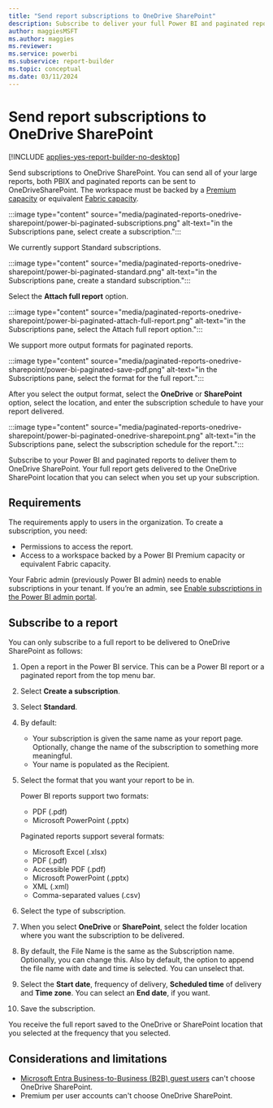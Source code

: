 ```yaml
---
title: "Send report subscriptions to OneDrive SharePoint"
description: Subscribe to deliver your full Power BI and paginated reports to the OneDrive SharePoint location when you set up your subscription.
author: maggiesMSFT
ms.author: maggies
ms.reviewer: 
ms.service: powerbi
ms.subservice: report-builder
ms.topic: conceptual
ms.date: 03/11/2024
---
```


# Send report subscriptions to OneDrive SharePoint

[!INCLUDE [applies-yes-report-builder-no-desktop](../includes/applies-yes-report-builder-no-desktop.md)] 

Send subscriptions to OneDrive SharePoint. You can send all of your large reports, both PBIX and paginated reports can be sent to OneDriveSharePoint. The workspace must be backed by a [Premium capacity](../enterprise/service-premium-what-is.md) or equivalent [Fabric capacity](/fabric/enterprise/licenses#microsoft-fabric-license-types). 

:::image type="content" source="media/paginated-reports-onedrive-sharepoint/power-bi-paginated-subscriptions.png" alt-text="in the Subscriptions pane, select create a subscription.":::

We currently support Standard subscriptions.

:::image type="content" source="media/paginated-reports-onedrive-sharepoint/power-bi-paginated-standard.png" alt-text="in the Subscriptions pane, create a standard subscription.":::

Select the **Attach full report** option.

:::image type="content" source="media/paginated-reports-onedrive-sharepoint/power-bi-paginated-attach-full-report.png" alt-text="in the Subscriptions pane, select the Attach full report option.":::

We support more output formats for paginated reports.

:::image type="content" source="media/paginated-reports-onedrive-sharepoint/power-bi-paginated-save-pdf.png" alt-text="in the Subscriptions pane, select the format for the full report.":::

After you select the output format, select the **OneDrive** or **SharePoint** option, select the location, and enter the subscription schedule to have your report delivered.

:::image type="content" source="media/paginated-reports-onedrive-sharepoint/power-bi-paginated-onedrive-sharepoint.png" alt-text="in the Subscriptions pane, select the subscription schedule for the report.":::

Subscribe to your Power BI and paginated reports to deliver them to OneDrive SharePoint. Your full report gets delivered to the OneDrive SharePoint location that you can select when you set up your subscription.

## Requirements 

The requirements apply to users in the organization. To create a subscription, you need:

- Permissions to access the report.
- Access to a workspace backed by a Power BI Premium capacity or equivalent Fabric capacity.

Your Fabric admin (previously Power BI admin) needs to enable subscriptions in your tenant. If you’re an admin, see [Enable subscriptions in the Power BI admin portal](/fabric/admin/service-admin-portal-export-sharing#users-can-set-up-email-subscriptions). 

 

## Subscribe to a report 

You can only subscribe to a full report to be delivered to OneDrive SharePoint as follows: 

1. Open a report in the Power BI service. This can be a Power BI report or a paginated report from the top menu bar. 

 

 

1. Select **Create a subscription**. 

 

1. Select **Standard**.  

 

1. By default:  

    - Your subscription is given the same name as your report page.  Optionally, change the name of the subscription to something more meaningful.
    - Your name is populated as the Recipient.  

1. Select the format that you want your report to be in. 

    Power BI reports support two formats:

    - PDF (.pdf)
    - Microsoft PowerPoint (.pptx)

    Paginated reports support several formats:

    - Microsoft Excel (.xlsx)
    - PDF (.pdf)
    - Accessible PDF (.pdf)
    - Microsoft PowerPoint (.pptx)
    - XML (.xml)
    - Comma-separated values (.csv)

 

1. Select the type of subscription. 

  

1. When you select **OneDrive** or **SharePoint**, select the folder location where you want the subscription to be delivered. 

 

1. By default, the File Name is the same as the Subscription name. Optionally, you can change this. Also by default, the option to append the file name with date and time is selected. You can unselect that. 

   

1. Select the **Start date**, frequency of delivery, **Scheduled time** of delivery and **Time zone**. You can select an **End date**, if you want. 

 

1. Save the subscription. 

 

 

You receive the full report saved to the OneDrive or SharePoint location that you selected at the frequency that you selected. 

 

## Considerations and limitations 

- [Microsoft Entra Business-to-Business (B2B) guest users](../enterprise/service-admin-azure-ad-b2b.md) can't choose OneDrive SharePoint. 
- Premium per user accounts can't choose OneDrive SharePoint. 
